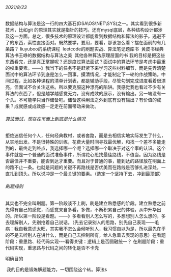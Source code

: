 ###### 2021/8/23

​		数据结构与算法是这一行的四大基石(DSA\OS\NET\SYS)之一。其实看到很多新技术，比如git 的原理其实就是指针的技巧。还有mysql底层，各种结构设计都涉及这一方面。总之，很多技术的原理设计都能看到数据结构和算法的影子。逃避不了的东西，索性直接面对。
​		既然要学，要用，要看，那该怎么看？摆在面前的有几条路？
​				liuyuboo的系统课程
​				leetcode的刷题实战、算法笔记题库书
​				黄皮书经典算法书
​				王峥的数据结构与算法之美
​				其他各种算法原理层面的书
​		我的目标是把这些东西看完，还是真正掌握呢？还是度过算法面试？面试中的算法环节是考虑中最重的权重要素。——》我当下的任务不是赶紧下来学习这些材料细节，而是先弄清楚面试中的算法环节到底是怎么一回事。摸清情况，才能制定下一轮的作战策略。
​		中间过程，比如各种课程的清单计划表，都是辅助手段，尽管勾划完成进度看着很漂亮，但面试不会关注这些。所以要克服这种漂亮的陷阱。
​		我感觉我也看过不少有关算法的东西了，但是越学越感觉无力，没有成效的展示，没有输出。另一端没有一个头。不可能学只当作储备吧。储备这种用法之外到底有没有输出？有价值的成果？成就感或成效感一定走在前面带动来做功。

###### 算法面试，现在在市面上到底是什么情况

​		拒绝迷信任何个人，任何经典教材，或者套路，而是去相信实地实际发生了什么，从实地出发。
​		不是很特殊的训练，花费大量时间寻找最优解，和找一个差不多能走到的，最终走到终点，我选择哪一个呢？选择哪一个取决于对这个事的认识。这个事件就是一个普通的面试准备事件，所谓花心思找最佳路线，不值当。因为路线是否最佳并不重要，能否到达才重要。而且对于普通的事，能到达的路径放在明面上的路不止一条。也就是问题的关键不再路线是否优美而在路线是否够扎进深处，一直扎到顶头。所以说冲是一个最关键的要素。（选定一个坚持下去，冲到最顶部）



###### 刷题规则

​		其实也不完全叫刷题。第一阶段谈不上刷，刷是建立熟悉感的阶段。建立熟悉之前先得有自己的感觉，而感觉来自多看，多做，不断积累自己的体验，从中升华出的。所以第一阶段是看题。——》多看看别人怎么写的，多想想别人怎么想的，多去理解别人，先别抢着自己说话。（先去记录别人的思路，别先自己表现——毛病：我自我意识太旺，其实我不怎么会倾听别人，我习惯自以为是，所以最先在乎的不是去听别人在讲什么，而是自己去控制所有，给人急着去表现的意思）
​		在看题阶段：重思路、轻代码实现---看得关键：逻辑上是否圆融统一？
​		在刷题阶段：重代码实现，重思路与代码之间的转化是否不卡壳

明确目的

​		我的目的是锻炼解题能力，一切围绕这个转。算法s
